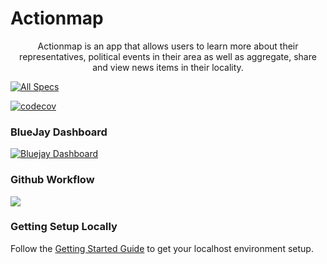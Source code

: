 # Actionmap

<div style="text-align: center;">

Actionmap is an app that allows users to learn more about their representatives,
political events in their area as well as aggregate, share and view news items in their locality.

</div>

<!-- TODO: Update these for your repo! -->

[![All Specs](https://github.com/cs169/fa23-chips-10.5-2/actions/workflows/specs.yml/badge.svg)](https://github.com/cs169/fa23-chips-10.5-2/actions/workflows/specs.yml)

[![codecov](https://codecov.io/gh/cs169/fa23-chips-10.5-2/graph/badge.svg?token=BZp9JWSdIV)](https://codecov.io/gh/cs169/fa23-chips-10.5-2)

### BlueJay Dashboard
[![Bluejay Dashboard](https://img.shields.io/badge/Bluejay-Dashboard_2-blue.svg)](http://dashboard.bluejay.governify.io/dashboard/script/dashboardLoader.js?dashboardURL=https://reporter.bluejay.governify.io/api/v4/dashboards/tpa-CS169-2023-GH-cs169_fa23-chips-10.5-2/main)

### Github Workflow 
![](https://github.com///actions/workflows//badge.svg)

### Getting Setup Locally

Follow the [Getting Started Guide](./docs/01-getting-started.md) to get your localhost environment setup.
